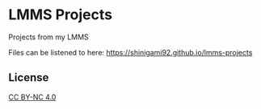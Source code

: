 # LMMS Projects

Projects from my LMMS

Files can be listened to here: https://shinigami92.github.io/lmms-projects

## License

[CC BY-NC 4.0](https://creativecommons.org/licenses/by-nc/4.0)

